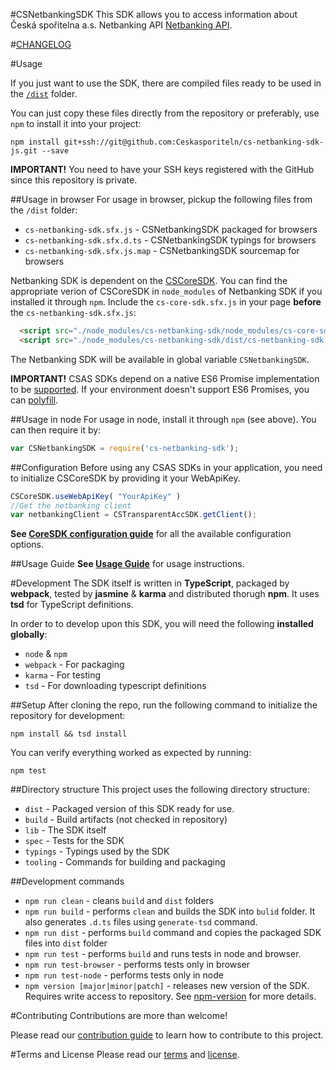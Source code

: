 #CSNetbankingSDK
This SDK allows you to access information about Česká spořitelna a.s. Netbanking API [Netbanking API](http://docs.netbankingv3.apiary.io/).

#[CHANGELOG](CHANGELOG.md)

#Usage

If you just want to use the SDK, there are compiled files ready to be used in the [`/dist`](./dist) folder.

You can just copy these files directly from the repository or preferably, use `npm` to install it into your project:

```
npm install git+ssh://git@github.com:Ceskasporiteln/cs-netbanking-sdk-js.git --save
```
**IMPORTANT!** You need to have your SSH keys registered with the GitHub since this repository is private.

##Usage in browser
For usage in browser, pickup the following files from the `/dist` folder:
* `cs-netbanking-sdk.sfx.js` - CSNetbankingSDK packaged for browsers
* `cs-netbanking-sdk.sfx.d.ts` - CSNetbankingSDK typings for browsers
* `cs-netbanking-sdk.sfx.js.map` - CSNetbankingSDK sourcemap for browsers


Netbanking SDK is dependent on the [CSCoreSDK](https://github.com/Ceskasporiteln/cs-core-sdk-js). 
You can find the appropriate verion of CSCoreSDK in `node_modules` of Netbanking SDK if you installed it through `npm`.
Include the `cs-core-sdk.sfx.js` in your page **before** the `cs-netbanking-sdk.sfx.js`:

```html
  <script src="./node_modules/cs-netbanking-sdk/node_modules/cs-core-sdk/dist/cs-core-sdk.sfx.js"></script>
  <script src="./node_modules/cs-netbanking-sdk/dist/cs-netbanking-sdk.sfx.js"></script>
```

The Netbanking SDK will be available in global variable `CSNetbankingSDK`.

**IMPORTANT!** CSAS SDKs depend on a native ES6 Promise implementation to be [supported](http://caniuse.com/promises).
If your environment doesn't support ES6 Promises, you can [polyfill](https://github.com/jakearchibald/es6-promise).

##Usage in node
For usage in node, install it through `npm` (see above). You can then require it by:
```javascript
var CSNetbankingSDK = require('cs-netbanking-sdk');
``` 


##Configuration
Before using any CSAS SDKs in your application, you need to initialize CSCoreSDK by providing it your WebApiKey.
```javascript
CSCoreSDK.useWebApiKey( "YourApiKey" )
//Get the netbanking client
var netbankingClient = CSTransparentAccSDK.getClient();
```
**See [CoreSDK configuration guide](https://github.com/Ceskasporiteln/cs-core-sdk-js/blob/master/docs/configuration.md)** for all the available configuration options.

##Usage Guide
**See [Usage Guide](./docs/netbanking.md)** for usage instructions.

#Development
The SDK itself is written in **TypeScript**, packaged by **webpack**, tested by **jasmine** & **karma** and distributed thorugh **npm**. It uses **tsd** for TypeScript definitions.

In order to to develop upon this SDK, you will need the following **installed globally**:

* `node` & `npm`
* `webpack` - For packaging
* `karma` - For testing
* `tsd` - For downloading typescript definitions

##Setup
After cloning the repo, run the following command to initialize the repository for development:

```
npm install && tsd install
```

You can verify everything worked as expected by running:
```
npm test
```

##Directory structure
This project uses the following directory structure:

* `dist` - Packaged version of this SDK ready for use.
* `build` - Build artifacts (not checked in repository)
* `lib` - The SDK itself
* `spec` - Tests for the SDK
* `typings` - Typings used by the SDK
* `tooling` - Commands for building and packaging 

##Development commands

* `npm run clean` - cleans `build` and `dist` folders
* `npm run build` - performs `clean` and builds the SDK into `bulid` folder. It also generates `.d.ts` files using `generate-tsd` command.
* `npm run dist` - performs `build` command and copies the packaged SDK files into `dist` folder
* `npm run test` - performs `build` and runs tests in node and browser.
* `npm run test-browser` - performs tests only in browser
* `npm run test-node` - performs tests only in node
* `npm version [major|minor|patch]` - releases new version of the SDK. Requires write access to repository. See [npm-version](https://docs.npmjs.com/cli/version) for more details. 



#Contributing
Contributions are more than welcome!

Please read our [contribution guide](CONTRIBUTING.md) to learn how to contribute to this project.

#Terms and License
Please read our [terms](TERMS.md) and [license](LICENSE.md).